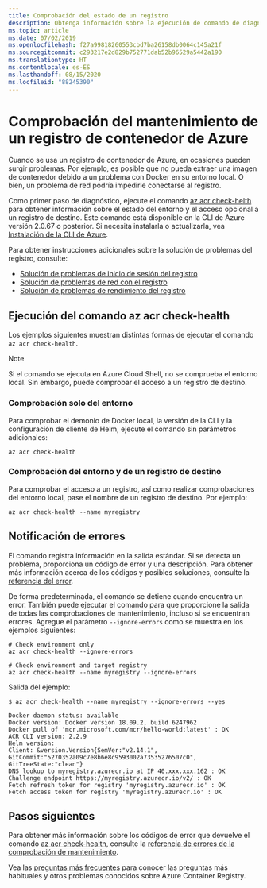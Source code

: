 ```yaml
---
title: Comprobación del estado de un registro
description: Obtenga información sobre la ejecución de comando de diagnóstico rápido para identificar problemas comunes del uso de un registro de contenedor de Azure, incluidas la configuración de Docker local y la conectividad al registro.
ms.topic: article
ms.date: 07/02/2019
ms.openlocfilehash: f27a99818260553cbd7ba26158db0064c145a21f
ms.sourcegitcommit: c293217e2d829b752771dab52b96529a5442a190
ms.translationtype: HT
ms.contentlocale: es-ES
ms.lasthandoff: 08/15/2020
ms.locfileid: "88245390"
---
```

# <a name="check-the-health-of-an-azure-container-registry"></a>Comprobación del mantenimiento de un registro de contenedor de Azure

Cuando se usa un registro de contenedor de Azure, en ocasiones pueden surgir problemas. Por ejemplo, es posible que no pueda extraer una imagen de contenedor debido a un problema con Docker en su entorno local. O bien, un problema de red podría impedirle conectarse al registro. 

Como primer paso de diagnóstico, ejecute el comando [az acr check-helth][az-acr-check-health] para obtener información sobre el estado del entorno y el acceso opcional a un registro de destino. Este comando está disponible en la CLI de Azure versión 2.0.67 o posterior. Si necesita instalarla o actualizarla, vea [Instalación de la CLI de Azure][azure-cli].

Para obtener instrucciones adicionales sobre la solución de problemas del registro, consulte:
* [Solución de problemas de inicio de sesión del registro](container-registry-troubleshoot-login.md)
* [Solución de problemas de red con el registro](container-registry-troubleshoot-access.md)
* [Solución de problemas de rendimiento del registro](container-registry-troubleshoot-performance.md)

## <a name="run-az-acr-check-health"></a>Ejecución del comando az acr check-health

Los ejemplos siguientes muestran distintas formas de ejecutar el comando `az acr check-health`.

> [!NOTE]
> Si el comando se ejecuta en Azure Cloud Shell, no se comprueba el entorno local. Sin embargo, puede comprobar el acceso a un registro de destino.

### <a name="check-the-environment-only"></a>Comprobación solo del entorno

Para comprobar el demonio de Docker local, la versión de la CLI y la configuración de cliente de Helm, ejecute el comando sin parámetros adicionales:

```azurecli
az acr check-health
```

### <a name="check-the-environment-and-a-target-registry"></a>Comprobación del entorno y de un registro de destino

Para comprobar el acceso a un registro, así como realizar comprobaciones del entorno local, pase el nombre de un registro de destino. Por ejemplo:

```azurecli
az acr check-health --name myregistry
```

## <a name="error-reporting"></a>Notificación de errores

El comando registra información en la salida estándar. Si se detecta un problema, proporciona un código de error y una descripción. Para obtener más información acerca de los códigos y posibles soluciones, consulte la [referencia del error](container-registry-health-error-reference.md).

De forma predeterminada, el comando se detiene cuando encuentra un error. También puede ejecutar el comando para que proporcione la salida de todas las comprobaciones de mantenimiento, incluso si se encuentran errores. Agregue el parámetro `--ignore-errors` como se muestra en los ejemplos siguientes:

```azurecli
# Check environment only
az acr check-health --ignore-errors

# Check environment and target registry
az acr check-health --name myregistry --ignore-errors
```      

Salida del ejemplo:

```console
$ az acr check-health --name myregistry --ignore-errors --yes

Docker daemon status: available
Docker version: Docker version 18.09.2, build 6247962
Docker pull of 'mcr.microsoft.com/mcr/hello-world:latest' : OK
ACR CLI version: 2.2.9
Helm version:
Client: &version.Version{SemVer:"v2.14.1", GitCommit:"5270352a09c7e8b6e8c9593002a73535276507c0", GitTreeState:"clean"}
DNS lookup to myregistry.azurecr.io at IP 40.xxx.xxx.162 : OK
Challenge endpoint https://myregistry.azurecr.io/v2/ : OK
Fetch refresh token for registry 'myregistry.azurecr.io' : OK
Fetch access token for registry 'myregistry.azurecr.io' : OK
```  



## <a name="next-steps"></a>Pasos siguientes

Para obtener más información sobre los códigos de error que devuelve el comando [az acr check-health][az-acr-check-health], consulte la [referencia de errores de la comprobación de mantenimiento](container-registry-health-error-reference.md).

Vea las [preguntas más frecuentes](container-registry-faq.md) para conocer las preguntas más habituales y otros problemas conocidos sobre Azure Container Registry.





<!-- LINKS - internal -->
[azure-cli]: /cli/azure/install-azure-cli
[az-acr-check-health]: /cli/azure/acr#az-acr-check-health
